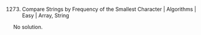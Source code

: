 1273. Compare Strings by Frequency of the Smallest Character | Algorithms | Easy | Array, String

No solution.
